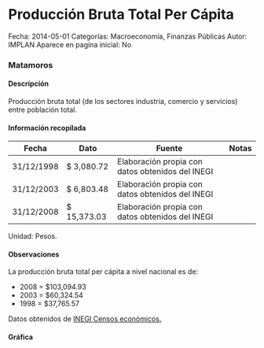 Producción Bruta Total Per Cápita
=====

Fecha: 2014-05-01
Categorías: Macroeconomía, Finanzas Públicas
Autor: IMPLAN
Aparece en pagina inicial: No

### Matamoros

#### Descripción

Producción bruta total (de los sectores industria, comercio y servicios) entre población total.

<!-- break -->

#### Información recopilada

<table class="table table-hover table-bordered matriz">
  <thead>
    <tr><th>Fecha</th><th>Dato</th><th>Fuente</th><th>Notas</th></tr>
  </thead>
  <tbody>
    <tr><td class="centrado">31/12/1998</td><td class="derecha">$ 3,080.72</td><td>Elaboración propia con datos obtenidos del INEGI</td><td></td></tr>
    <tr><td class="centrado">31/12/2003</td><td class="derecha">$ 6,803.48</td><td>Elaboración propia con datos obtenidos del INEGI</td><td></td></tr>
    <tr><td class="centrado">31/12/2008</td><td class="derecha">$ 15,373.03</td><td>Elaboración propia con datos obtenidos del INEGI</td><td></td></tr>
  </tbody>
</table>

Unidad: Pesos.

#### Observaciones

La producción bruta total per cápita a nivel nacional es de:

- 2008 = $103,094.93 
- 2003 = $60,324.54 
- 1998 = $37,765.57 

Datos obtenidos de [INEGI Censos económicos.](http://www3.inegi.org.mx/sistemas/saic/)

#### Gráfica

<div id="Morrisgfuoxxvs" class="grafica"></div>
  <script>
  new Morris.Line({
    element: 'Morrisgfuoxxvs',
    data: [
      { fecha: '1998-12-31', dato: 3080.72 },
      { fecha: '2003-12-31', dato: 6803.48 },
      { fecha: '2008-12-31', dato: 15373.03 }
    ],
    xkey: 'fecha',
    ykeys: ['dato'],
    labels: ['Dato'],
    lineColors: ['#FF5B02'],
    xLabelFormat: function(d) {
      return d.getDate()+'/'+(d.getMonth()+1)+'/'+d.getFullYear();
    },
    dateFormat: function (ts) {
      var d = new Date(ts);
      return d.getDate() + '/' + (d.getMonth() + 1) + '/' + d.getFullYear();
    }
  });
  </script>

